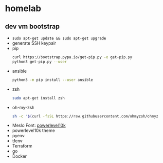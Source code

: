 # homelab

## dev vm bootstrap
- `sudo apt-get update && sudo apt-get upgrade`
- generate SSH keypair
- pip
  ```bash
  curl https://bootstrap.pypa.io/get-pip.py -o get-pip.py
  python3 get-pip.py --user
  ```
- ansible
  ```bash
  python3 -m pip install --user ansible
  ```
- zsh
  ```bash
  sudo apt-get install zsh
  ```
- oh-my-zsh
  ```bash
  sh -c "$(curl -fsSL https://raw.githubusercontent.com/ohmyzsh/ohmyzsh/master/tools/install.sh)"
  ```
- Meslo Font: [powerlevel10k](https://github.com/romkatv/powerlevel10k?tab=readme-ov-file#manual-font-installation)
- powerlevel10k theme
- pyenv
- tfenv
- Terraform
- go
- Docker
